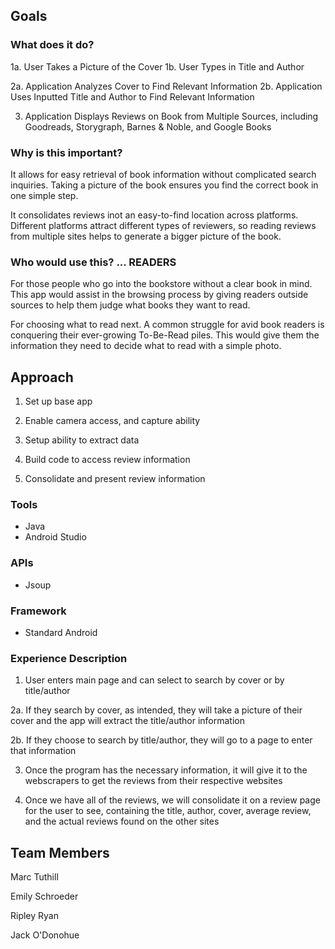 ## Goals

### What does it do?

1a. User Takes a Picture of the Cover
1b. User Types in Title and Author

2a. Application Analyzes Cover to Find Relevant Information
2b. Application Uses Inputted Title and Author to Find Relevant Information

3. Application Displays Reviews on Book from Multiple Sources, including Goodreads, Storygraph, Barnes & Noble, and Google Books

### Why is this important?

It allows for easy retrieval of book information without complicated search inquiries. Taking a picture of the book ensures you find the correct book in one simple step.

It consolidates reviews inot an easy-to-find location across platforms. Different platforms attract different types of reviewers, so reading reviews from multiple sites helps to generate a bigger picture of the book.

### Who would use this? ... READERS

For those people who go into the bookstore without a clear book in mind. This app would assist in the browsing process by giving readers outside sources to help them judge what books they want to read.

For choosing what to read next. A common struggle for avid book readers is conquering their ever-growing To-Be-Read piles. This would give them the information they need to decide what to read with a simple photo.

## Approach
1. Set up base app

2. Enable camera access, and capture ability

3. Setup ability to extract data 

4. Build code to access review information

5. Consolidate and present review information

### Tools
* Java
* Android Studio

### APIs
* Jsoup

### Framework
* Standard Android

### Experience Description

1. User enters main page and can select to search by cover or by title/author

2a. If they search by cover, as intended, they will take a picture of their cover and the app will extract the title/author information

2b. If they choose to search by title/author, they will go to a page to enter that information

3. Once the program has the necessary information, it will give it to the webscrapers to get the reviews from their respective websites

4. Once we have all of the reviews, we will consolidate it on a review page for the user to see, containing the title, author, cover, average review, and the actual reviews found on the other sites

## Team Members

Marc Tuthill

Emily Schroeder

Ripley Ryan

Jack O'Donohue

